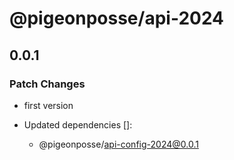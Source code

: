 # @pigeonposse/api-2024

## 0.0.1

### Patch Changes

- first version

- Updated dependencies []:
  - @pigeonposse/api-config-2024@0.0.1
